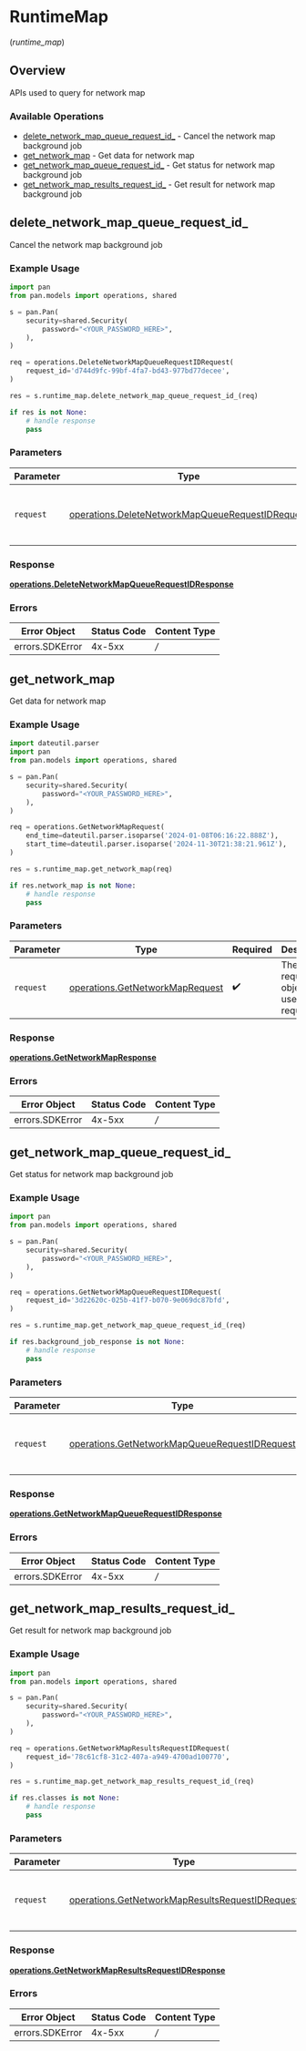 # RuntimeMap
(*runtime_map*)

## Overview

APIs used to  query for network map

### Available Operations

* [delete_network_map_queue_request_id_](#delete_network_map_queue_request_id_) - Cancel the network map background job
* [get_network_map](#get_network_map) - Get data for network map
* [get_network_map_queue_request_id_](#get_network_map_queue_request_id_) - Get status for network map background job
* [get_network_map_results_request_id_](#get_network_map_results_request_id_) - Get result for network map background job

## delete_network_map_queue_request_id_

Cancel the network map background job

### Example Usage

```python
import pan
from pan.models import operations, shared

s = pan.Pan(
    security=shared.Security(
        password="<YOUR_PASSWORD_HERE>",
    ),
)

req = operations.DeleteNetworkMapQueueRequestIDRequest(
    request_id='d744d9fc-99bf-4fa7-bd43-977bd77decee',
)

res = s.runtime_map.delete_network_map_queue_request_id_(req)

if res is not None:
    # handle response
    pass

```

### Parameters

| Parameter                                                                                                            | Type                                                                                                                 | Required                                                                                                             | Description                                                                                                          |
| -------------------------------------------------------------------------------------------------------------------- | -------------------------------------------------------------------------------------------------------------------- | -------------------------------------------------------------------------------------------------------------------- | -------------------------------------------------------------------------------------------------------------------- |
| `request`                                                                                                            | [operations.DeleteNetworkMapQueueRequestIDRequest](../../models/operations/deletenetworkmapqueuerequestidrequest.md) | :heavy_check_mark:                                                                                                   | The request object to use for the request.                                                                           |


### Response

**[operations.DeleteNetworkMapQueueRequestIDResponse](../../models/operations/deletenetworkmapqueuerequestidresponse.md)**
### Errors

| Error Object    | Status Code     | Content Type    |
| --------------- | --------------- | --------------- |
| errors.SDKError | 4x-5xx          | */*             |

## get_network_map

Get data for network map

### Example Usage

```python
import dateutil.parser
import pan
from pan.models import operations, shared

s = pan.Pan(
    security=shared.Security(
        password="<YOUR_PASSWORD_HERE>",
    ),
)

req = operations.GetNetworkMapRequest(
    end_time=dateutil.parser.isoparse('2024-01-08T06:16:22.888Z'),
    start_time=dateutil.parser.isoparse('2024-11-30T21:38:21.961Z'),
)

res = s.runtime_map.get_network_map(req)

if res.network_map is not None:
    # handle response
    pass

```

### Parameters

| Parameter                                                                          | Type                                                                               | Required                                                                           | Description                                                                        |
| ---------------------------------------------------------------------------------- | ---------------------------------------------------------------------------------- | ---------------------------------------------------------------------------------- | ---------------------------------------------------------------------------------- |
| `request`                                                                          | [operations.GetNetworkMapRequest](../../models/operations/getnetworkmaprequest.md) | :heavy_check_mark:                                                                 | The request object to use for the request.                                         |


### Response

**[operations.GetNetworkMapResponse](../../models/operations/getnetworkmapresponse.md)**
### Errors

| Error Object    | Status Code     | Content Type    |
| --------------- | --------------- | --------------- |
| errors.SDKError | 4x-5xx          | */*             |

## get_network_map_queue_request_id_

Get status for network map background job

### Example Usage

```python
import pan
from pan.models import operations, shared

s = pan.Pan(
    security=shared.Security(
        password="<YOUR_PASSWORD_HERE>",
    ),
)

req = operations.GetNetworkMapQueueRequestIDRequest(
    request_id='3d22620c-025b-41f7-b070-9e069dc87bfd',
)

res = s.runtime_map.get_network_map_queue_request_id_(req)

if res.background_job_response is not None:
    # handle response
    pass

```

### Parameters

| Parameter                                                                                                      | Type                                                                                                           | Required                                                                                                       | Description                                                                                                    |
| -------------------------------------------------------------------------------------------------------------- | -------------------------------------------------------------------------------------------------------------- | -------------------------------------------------------------------------------------------------------------- | -------------------------------------------------------------------------------------------------------------- |
| `request`                                                                                                      | [operations.GetNetworkMapQueueRequestIDRequest](../../models/operations/getnetworkmapqueuerequestidrequest.md) | :heavy_check_mark:                                                                                             | The request object to use for the request.                                                                     |


### Response

**[operations.GetNetworkMapQueueRequestIDResponse](../../models/operations/getnetworkmapqueuerequestidresponse.md)**
### Errors

| Error Object    | Status Code     | Content Type    |
| --------------- | --------------- | --------------- |
| errors.SDKError | 4x-5xx          | */*             |

## get_network_map_results_request_id_

Get result for network map background job

### Example Usage

```python
import pan
from pan.models import operations, shared

s = pan.Pan(
    security=shared.Security(
        password="<YOUR_PASSWORD_HERE>",
    ),
)

req = operations.GetNetworkMapResultsRequestIDRequest(
    request_id='78c61cf8-31c2-407a-a949-4700ad100770',
)

res = s.runtime_map.get_network_map_results_request_id_(req)

if res.classes is not None:
    # handle response
    pass

```

### Parameters

| Parameter                                                                                                          | Type                                                                                                               | Required                                                                                                           | Description                                                                                                        |
| ------------------------------------------------------------------------------------------------------------------ | ------------------------------------------------------------------------------------------------------------------ | ------------------------------------------------------------------------------------------------------------------ | ------------------------------------------------------------------------------------------------------------------ |
| `request`                                                                                                          | [operations.GetNetworkMapResultsRequestIDRequest](../../models/operations/getnetworkmapresultsrequestidrequest.md) | :heavy_check_mark:                                                                                                 | The request object to use for the request.                                                                         |


### Response

**[operations.GetNetworkMapResultsRequestIDResponse](../../models/operations/getnetworkmapresultsrequestidresponse.md)**
### Errors

| Error Object    | Status Code     | Content Type    |
| --------------- | --------------- | --------------- |
| errors.SDKError | 4x-5xx          | */*             |
